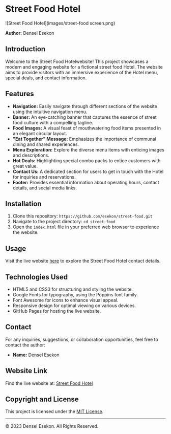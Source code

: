 # Street Food Hotel

![Street Food Hotel](images/street-food screen.png)

**Author:** Densel Esekon

## Introduction
Welcome to the Street Food Hotelwebsite! This project showcases a modern and engaging website for a fictional street food Hotel. The website aims to provide visitors with an immersive experience of the Hotel menu, special deals, and contact information.

## Features
- **Navigation:** Easily navigate through different sections of the website using the intuitive navigation menu.
- **Banner:** An eye-catching banner that captures the essence of street food culture with a compelling tagline.
- **Food Images:** A visual feast of mouthwatering food items presented in an elegant circular layout.
- **"Eat Together" Message:** Emphasizes the importance of communal dining and shared experiences.
- **Menu Exploration:** Explore the diverse menu items with enticing images and descriptions.
- **Hot Deals:** Highlighting special combo packs to entice customers with great value.
- **Contact Us:** A dedicated section for users to get in touch with the Hotel for inquiries and reservations.
- **Footer:** Provides essential information about operating hours, contact details, and social media links.

## Installation
1. Clone this repository: `https://github.com/esekon/street-food.git`
2. Navigate to the project directory: `cd street-food`
3. Open the `index.html` file in your preferred web browser to experience the website.

## Usage
Visit the live website [here](https://esekon.github.io/street-food/) to explore the Street Food Hotel contact details.

## Technologies Used
- HTML5 and CSS3 for structuring and styling the website.
- Google Fonts for typography, using the Poppins font family.
- Font Awesome for icons to enhance visual appeal.
- Responsive design for optimal viewing on various devices.
- GitHub Pages for hosting the live website.

## Contact
For any inquiries, suggestions, or collaboration opportunities, feel free to contact the author:
- **Name:** Densel Esekon

## Website Link
Find the live website at: [Street Food Hotel](https://esekon.github.io/street-food/)

## Copyright and License
This project is licensed under the [MIT License](LICENSE).

---

© 2023 Densel Esekon. All Rights Reserved.
